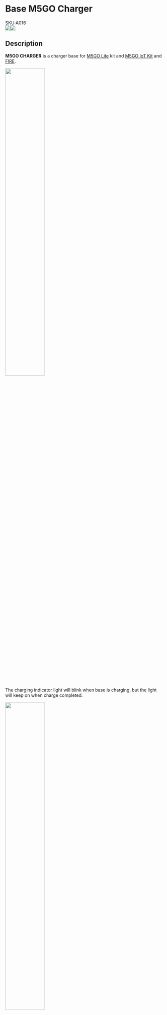 # Base M5GO Charger

<div class="badge badge-pill badge-primary product_sku_tag">SKU:A016</div>

<div class="product_pic"><img src="assets/img/product_pics/base/m5go_base_06.webp"><img src="assets/img/product_pics/base/m5go_base_07.webp"></div>

## Description

**M5GO CHARGER** is a charger base for [M5GO Lite](https://docs.m5stack.com/#/en/core/m5go_lite) kit and [M5GO IoT Kit](https://docs.m5stack.com/#/en/core/m5go_lite) and [FIRE](https://docs.m5stack.com/#/en/core/m5go_lite).

<img src="assets/img/product_pics/base/m5go_base_08.webp" width="50%" height="50%">

The charging indicator light will blink when base is charging, but the light will keep on when charge completed.

<img src="assets/img/product_pics/base/m5go_charger_09.webp" width="50%" height="50%">

## Include

-  1x M5GO CHARGER
-  Type-C USB cable

## Specification

<table>
   <tr style="font-weight:bold">
      <td>Resources</td>
      <td>Parameter</td>
   </tr>
   <tr>
       <td>net weight</td>
      <td>19g</td>
   </tr>
   <tr>
      <td>Gross weight</td>
      <td>67g</td>
   </tr>
   <tr>
      <td>Product Size</td>
      <td>54*54*8mm</td>
   </tr>
   <tr>
      <td>Package Size</td>
      <td>95 x 65 x 25mm</td>
   </tr>
 </table>


## Related Link

- **[M5GO IoT Starter Kit Purchase Link](https://item.taobao.com/item.htm?spm=a1z10.3-c.w4002-1172588106.10.690a425eFsoYVX&id=568283585553)**

<script>

   var purchase_link = 'https://m5stack.com/collections/m5-base/products/battery-bottom-charging-base';

   anchor_search(purchase_link);
   scrollFunc();

</script>